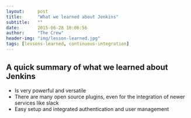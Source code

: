 ```yaml
---
layout:     post
title:      "What we learned about Jenkins"
subtitle:	""
date:       2015-06-28 10:06:56
author:     "The Crew"
header-img: "img/lesson-learned.jpg"
tags: [lessons-learned, continuous-integration]
---
```


## A quick summary of what we learned about Jenkins
- Is very powerful and versatile
 - There are many open source plugins, even for  the integration of newer services like slack
- Easy setup and integrated authentication and user management
